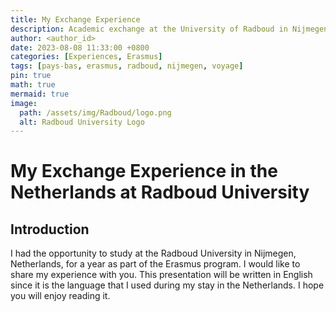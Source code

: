 ```yaml
---
title: My Exchange Experience
description: Academic exchange at the University of Radboud in Nijmegen, Netherlands
author: <author_id>
date: 2023-08-08 11:33:00 +0800
categories: [Experiences, Erasmus]
tags: [pays-bas, erasmus, radboud, nijmegen, voyage]
pin: true
math: true
mermaid: true
image:
  path: /assets/img/Radboud/logo.png
  alt: Radboud University Logo
---
```


# My Exchange Experience in the Netherlands at Radboud University

## Introduction

I had the opportunity to study at the Radboud University in Nijmegen, Netherlands, for a year as part of the Erasmus program. I would like to share my experience with you. This presentation will be written in English since it is the language that I used during my stay in the Netherlands. I hope you will enjoy reading it.

